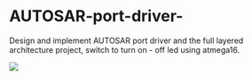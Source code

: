 # AUTOSAR-port-driver-
Design and implement AUTOSAR port driver and the full layered architecture project, switch to turn on - off led using atmega16.

![](C:\Users\saed_\OneDrive\Desktop\autosarPort.PNG)
